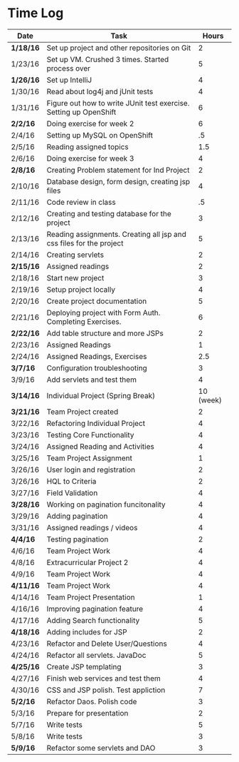# Time Log

| Date | Task |	Hours |
| --- | --- | --- |
| **1/18/16** |	Set up project and other repositories on Git | 2 |	
| 1/23/16	| Set up VM. Crushed 3 times. Started process over | 5 |	
| **1/26/16**	| Set up IntelliJ	| 4 |	
| 1/30/16	| Read about log4j and jUnit tests |	4 |	
| 1/31/16	| Figure out how to write JUnit test exercise. Setting up OpenShift | 6 | 
| **2/2/16** | Doing exercise for week 2 | 6 |
| 2/4/16 | Setting up MySQL on OpenShift | .5 |
| 2/5/16 | Reading assigned topics  | 1.5 |
| 2/6/16 | Doing exercise for week 3 | 4 |
| **2/8/16** | Creating Problem statement for Ind Project | 2 |
| 2/10/16 | Database design, form design, creating jsp files | 4 |
| 2/11/16 | Code review in class | .5 |
| 2/12/16 | Creating and testing database for the project | 3 |
| 2/13/16 | Reading assignments. Creating all jsp and css files for the project | 5 |
| 2/14/16 | Creating servlets | 2 |
| **2/15/16** | Assigned readings | 2|
| 2/18/16 | Start new project |3 |
| 2/19/16 | Setup project locally |4|
| 2/20/16 | Create project documentation | 5 |
| 2/21/16 | Deploying project with Form Auth. Completing Exercises. | 6 |
| **2/22/16** | Add table structure and more JSPs | 2 |
| 2/23/16 | Assigned Readings | 1 |
| 2/24/16 | Assigned Readings, Exercises | 2.5 |
| **3/7/16** | Configuration troubleshooting | 3 |
| 3/9/16 | Add servlets and test them | 4 |
| **3/14/16** | Individual Project (Spring Break)  | 10 (week) |
| **3/21/16** | Team Project created | 2 |
| 3/22/16 | Refactoring Individual Project | 4 |
| 3/23/16 | Testing Core Functionality | 4 |
| 3/24/16 | Assigned Reading and Activities | 4 |
| 3/25/16 | Team Project Assignment | 1 |
| 3/26/16 | User login and registration  | 2 |
| 3/26/16 | HQL to Criteria | 2 |
| 3/27/16 | Field Validation | 4 |
| **3/28/16** | Working on pagination funcitonality | 4 |
| 3/29/16 | Adding pagination | 4 |
| 3/31/16 | Assigned readings / videos | 4 |
| **4/4/16** | Testing pagination | 2 |
| 4/6/16 | Team Project Work | 4 |
| 4/8/16 | Extracurricular Project 2 | 4 | 
| 4/9/16 | Team Project Work | 4 |
| **4/11/16** | Team Project Work | 4 |
| 4/14/16 | Team Project Presentation | 1 |
| 4/16/16 | Improving pagination feature | 4 |
| 4/17/16 | Adding Search functionality | 5 |
| **4/18/16** | Adding includes for JSP | 2 |
| 4/23/16 | Refactor and Delete User/Questions | 4 |
| 4/24/16 | Refactor all servlets. JavaDoc | 5 |
| **4/25/16** | Create JSP templating| 3 |
| 4/27/16 | Finish web services and test them | 4 |
| 4/30/16 | CSS and JSP polish. Test appliction | 7 |
| **5/2/16** | Refactor Daos. Polish code | 3 |
| 5/3/16 | Prepare for presentation | 2 |
| 5/7/16 | Write tests | 5 |
| 5/8/16 | Write tests | 3 |
| **5/9/16** | Refactor some servlets and DAO | 3 |
